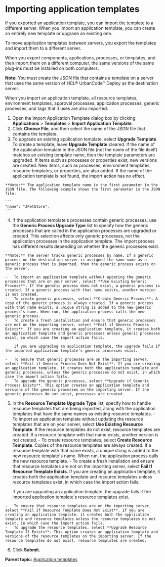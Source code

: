 # Importing application templates

If you exported an application template, you can import the template to a different server. When you import an application template, you can create an entirely new template or upgrade an existing one.

To move application templates between servers, you export the templates and import them to a different server.

When you export components, applications, processes, or templates, and then import them on a different computer, the same versions of the same plug-ins must be installed on both computers.

**Note:** You must create the JSON file that contains a template on a server that uses the same version of HCL® UrbanCode™ Deploy as the destination server.

When you import an application template, all resource templates, environment templates, approval processes, application processes, generic processes, and tags that it uses are also imported.

1.   Open the Import Application Template dialog box by clicking **Applications** \> **Templates** \> **Import Application Template**. 
2.   Click **Choose File**, and then select the name of the JSON file that contains the template. 
3.   To upgrade an existing application template, select **Upgrade Template**. To create a template, leave **Upgrade Template** cleared. If the name of the application template in the JSON file \(not the name of the file itself\) matches an existing template name, then the template parameters are upgraded. If items such as processes or properties exist, new versions are created. New items, such as processes, environment templates, resource templates, or properties, are also added. If the name of the application template is not found, the import action has no effect.

    **Note:** The application template name is the first parameter in the JSON file. The following example shows the first parameter in the JSON file:

    ```
    "name": "JPetStore",
    ```

4.   If the application template's processes contain generic processes, use the **Generic Process Upgrade Type** list to specify how the generic processes that are called in the application processes are upgraded or created. This selection affects only generic processes, not the application processes in the application template. The import process has different results depending on whether the generic processes exist.

    **Note:** The server tracks generic processes by name. If a generic process on the destination server is assigned the same name as a generic process that is imported, then the generic process exists on the server.

    -   To import an application template without updating the generic processes that are on your server, select **Use Existing Generic Process**. If the generic process does not exist, a generic process is created. If a generic process with that name exists, another version is not created.
    -   To create generic processes, select **Create Generic Process**. A copy of the generic process is always created. If a generic process with that name exists, a unique string is added to the new generic process's name. When run, the application process calls the new generic process.
    -   To create a fresh installation and ensure that generic processes are not on the importing server, select **Fail if Generic Process Exists**. If you are creating an application template, it creates both an application template and generic processes unless generic processes exist, in which case the import action fails.

        If you are upgrading an application template, the upgrade fails if the imported application template's generic processes exist.

    -   To ensure that generic processes are on the importing server, select **Fail if Generic Process Does Not Exist**. If you are creating an application template, it creates both the application template and generic processes, unless the generic processes do not exist, in which case the import action fails.
    -   To upgrade the generic processes, select **Upgrade if Generic Process Exists**. This option creates an application template and versions of the generic processes on the importing server. If the generic processes do not exist, processes are created.
5.   In the **Resource Template Upgrade Type** list, specify how to handle resource templates that are being imported, along with the application templates that have the same names as existing resource templates. 
    -   To import an application template without updating the resource templates that are on your server, select **Use Existing Resource Template**. If the resource templates do not exist, resource templates are created. If a resource template with that name exists, another version is not created.
    -   To create resource templates, select **Create Resource Template**. Copies of the resource templates are always created. If a resource template with that name exists, a unique string is added to the new resource template's name. When run, the application process calls the new resource template.
    -   To create a fresh installation and ensure that resource templates are not on the importing server, select **Fail If Resource Template Exists**. If you are creating an application template, it creates both the application template and resource templates unless resource templates exist, in which case the import action fails.

        If you are upgrading an application template, the upgrade fails if the imported application template's resource templates exist.

    -   To ensure that resource templates are on the importing server, select **Fail If Resource Template Does Not Exist**. If you are creating an application template, it creates both the application template and resource templates unless the resource templates do not exist, in which case the import action fails.
    -   To upgrade the resource templates, select **Upgrade Resource Template If Exists**. This option creates an application template and versions of the resource templates on the importing server. If the resource templates do not exist, resource templates are created.
6.   Click **Submit**. 

**Parent topic:** [Application templates](../topics/app_template.md)

